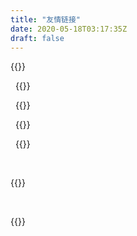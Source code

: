 ```yaml
---
title: "友情链接"
date: 2020-05-18T03:17:35Z
draft: false
---
```

{{<friend name="Linux游戏站" url="https://www.linuxgame.cn/" logo="https://www.linuxgame.cn/wp-content/uploads/cropped-supertux_dock_icon_by_sarrel-192x192.png" word="为Linux用户的娱乐性而奋斗!" >}}
<!-- https://www.linuxgame.cn/  白袍的小行星 -->
&nbsp;
{{<friend name="九练技术栈" url="http://deeplearn.wiki/" logo="http://deeplearn.wiki/images/avatar.png" word="为了实现自己的价值" >}}
<!-- [深度学习知识百科](http://deeplearn.wiki/)九练技术栈
为了实现自己的价值 -->
&nbsp;
{{<friend name="Orochi4268's BLOG" url="https://orochi4268.github.io/" logo="https://avatars.githubusercontent.com/u/18334835?v=4" word="一个智商情商负数的笨木头" >}}
<!-- orochi4268.github.io 木头 -->
&nbsp;
{{<friend name="白袍的小行星" url="https://www.red-team.tips/" logo="https://www.red-team.tips/images/avatar.png?v=1654830448214" word="集中一点 登峰造极" >}}
<!-- https://www.red-team.tips/  白袍的小行星 -->
&nbsp;
{{<friend name="EarthCivils" url="https://www.earthcivils.top/" logo="https://www.earthcivils.top/favicon.ico" word="Welcome to EarthCivils" >}}
<!-- https://www.earthcivils.top/  ec -->
&nbsp;

{{<friend name="慕木er" url="https://iori-yimaga.top/" logo="https://cdn.jsdelivr.net/gh/Iori-yimaga/PicBed/MyBlog/avatar.jpg" word="当程序运行的那一刻，我知道是编译器对我的温柔" >}}
<!-- https://www.earthcivils.top/  ec -->
&nbsp;

{{<friend name="shiro" url="http://shiro.run/" logo="http://shiro.run/favicon.ico" word=" " >}}
<!-- https://www.earthcivils.top/  ec -->
&nbsp;



<!-- {{<friend name="九练技术栈" url="http://deeplearn.wiki/" logo="http://deeplearn.wiki/images/avatar.png" word="为了实现自己的价值" >}}
{{<friend name="九练技术栈" url="http://deeplearn.wiki/" logo="http://deeplearn.wiki/images/avatar.png" word="为了实现自己的价值" >}}
{{<friend name="九练技术栈" url="http://deeplearn.wiki/" logo="http://deeplearn.wiki/images/avatar.png" word="为了实现自己的价值" >}} -->
